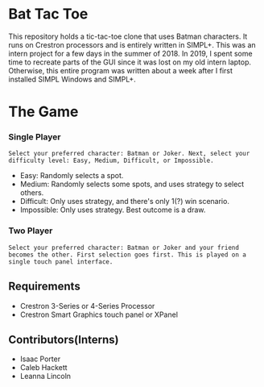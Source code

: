 # Bat Tac Toe
This repository holds a tic-tac-toe clone that uses Batman characters. It runs on Crestron processors and is entirely written in SIMPL+. This was an intern project for a few days in the summer of 2018. In 2019, I spent some time to recreate parts of the GUI since it was lost on my old intern laptop. Otherwise, this entire program was written about a week after I first installed SIMPL Windows and SIMPL+.

# The Game
### Single Player
    Select your preferred character: Batman or Joker. Next, select your difficulty level: Easy, Medium, Difficult, or Impossible. 
* Easy: Randomly selects a spot.
* Medium: Randomly selects some spots, and uses strategy to select others.
* Difficult: Only uses strategy, and there's only 1(?) win scenario.
* Impossible: Only uses strategy. Best outcome is a draw.
### Two Player
    Select your preferred character: Batman or Joker and your friend becomes the other. First selection goes first. This is played on a single touch panel interface.

## Requirements
* Crestron 3-Series or 4-Series Processor
* Crestron Smart Graphics touch panel or XPanel

## Contributors(Interns)
* Isaac Porter
* Caleb Hackett
* Leanna Lincoln